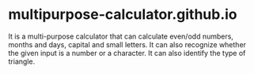 # multipurpose-calculator.github.io
It is a multi-purpose calculator that can calculate even/odd numbers, months and days, capital and small letters. It can also recognize whether the given input is a number or a character. It can also identify the type of triangle.
